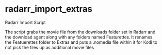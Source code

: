 # radarr_import_extras
Radarr Import Script

The script grabs the movie file from the downloads folder set in Radarr and the download agent along with any folders named Featurettes. 
It renames the Featuerettes folder to Extras and puts a .nomedia file within it for Kodi to not pick the files up as additional movie files
